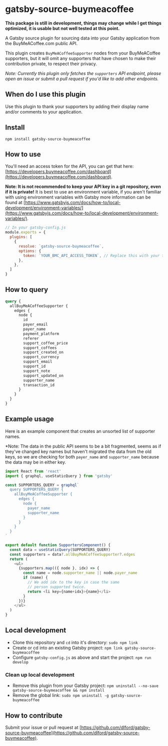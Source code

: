 # gatsby-source-buymeacoffee

**This package is still in development, things may change while I get things optimized, it is usable but not well tested at this point.**

A Gatsby source plugin for sourcing data into your Gatsby application from the BuyMeACoffee.com public API.

This plugin creates `BuyMeACoffeeSupporter` nodes from your BuyMeACoffee supporters, but it will omit any supporters that have chosen to make their contribution private, to respect their privacy.

*Note: Currently this plugin only fetches the `supporters` API endpoint, please open an issue or submit a pull request if you'd like to add other endpoints.*

## When do I use this plugin

Use this plugin to thank your supporters by adding their display name and/or comments to your application.

## Install

`npm install gatsby-source-buymeacoffee`

## How to use

You'll need an access token for the API, you can get that here: [https://developers.buymeacoffee.com/dashboard](https://developers.buymeacoffee.com/dashboard).

**Note: It is not recommended to keep your API key in a git repository, even if it is private!** It is best to use an environment variable, if you aren't familiar with using environment variables with Gatsby more information can be found at [https://www.gatsbyjs.com/docs/how-to/local-development/environment-variables/](https://www.gatsbyjs.com/docs/how-to/local-development/environment-variables/).

```js
// In your gatsby-config.js
module.exports = {
  plugins: [
    {
      resolve: `gatsby-source-buymeacoffee`,
      options: {
        token: `YOUR_BMC_API_ACCESS_TOKEN`, // Replace this with your token
      },
    },
  ]
}
```

## How to query

```graphql
query {
  allBuyMeACoffeeSupporter {
    edges {
      node {
        id
        payer_email
        payer_name
        payment_platform
        referer
        support_coffee_price
        support_coffees
        support_created_on
        support_currency
        support_email
        support_id
        support_note
        support_updated_on
        supporter_name
        transaction_id
      }
    }
  }  
}
```

## Example usage

Here is an example component that creates an unsorted list of supporter names.

*Note: The data in the public API seems to be a bit fragmented, seems as if they've changed key names but haven't migrated the data from the old keys, so we are checking for both `payer_name` and `supporter_name` because the data may be in either key.

```js
import React from 'react'
import { graphql, useStaticQuery } from 'gatsby'

const SUPPORTERS_QUERY = graphql`
  query SUPPORTERS_QUERY {
    allBuyMeACoffeeSupporter {
      edges {
        node {
          payer_name
          supporter_name
        }
      }
    }
  }
`

export default function SupportersComponent() {
  const data = useStaticQuery(SUPPORTERS_QUERY)
  const supporters = data?.allBuyMeACoffeeSupporter?.edges
  return (
    <ul>
      {supporters.map(({ node }, idx) => {
        const name = node.supporter_name || node.payer_name
        if (name) {
          // We add idx to the key in case the same
          // person supported twice.
          return <li key={name+idx}>{name}</li>
        }
      })}
    </ul>
  )
}
```

## Local development

- Clone this repository and `cd` into it's directory: `sudo npm link`
- Create or cd into an existing Gatsby project: `npm link gatsby-source-buymeacoffee`
- Configure `gatsby-config.js` as above and start the project: `npm run develop`

### Clean up local development

- Remove this plugin from your Gatsby project: `npm uninstall --no-save gatsby-source-buymeacoffee && npm install`
- Remove the global link: `sudo npm uninstall -g gatsby-source-buymeacoffee`

## How to contribute

Submit your issue or pull request at [https://github.com/dlford/gatsby-source-buymeacoffee](https://github.com/dlford/gatsby-source-buymeacoffee).
